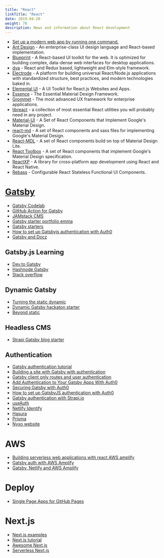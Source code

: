 ```yaml
---
title: "React"
linkTitle: "React"
date: 2019-04-20
weight: 70
description: News and information about React development
---
```


- [Set up a modern web app by running one command.](https://create-react-app.dev/)
- [Ant Design](https://ant.design/docs/react/introduce) - An enterprise-class UI design language and React-based implementation.
- [Blueprint](http://blueprintjs.com/) - A React-based UI toolkit for the web. It is optimized for building complex, data-dense web interfaces for desktop applications.
- [dva](https://github.com/dvajs/dva) - React and Redux based, lightweight and Elm-style framework.
- [Electrode](http://www.electrode.io/) - A platform for building universal React/Node.js applications with standardized structure, best practices, and modern technologies baked in.
- [Elemental UI](http://elemental-ui.com/) - A UI Toolkit for React.js Websites and Apps.
- [Essence](http://getessence.io) - The Essential Material Design Framework.
- [Grommet](http://grommet.github.io/) - The most advanced UX framework for enterprise applications.
- [libreact](https://github.com/streamich/libreact) - a collection of most essential React utilities you will probably need in any project.
- [Material-UI](http://www.material-ui.com/) - A Set of React Components that Implement Google's Material Design.
- [react-md](http://react-md.mlaursen.com/) - A set of React components and sass files for implementing Google's Material Design.
- [React-MDL](https://react-mdl.github.io/react-mdl/) - A set of React components build on top of Material Design Lite.
- [React Toolbox](http://react-toolbox.com) - A set of React components that implement Google's Material Design specification.
- [ReactXP](https://microsoft.github.io/reactxp/) - A library for cross-platform app development using React and React Native.
- [Rebass](http://jxnblk.com/rebass/) - Configurable React Stateless Functional UI Components.

# [Gatsby](https://www.gatsbyjs.com/get-started)
* [Gatsby Codelab](https://github.com/Neha/gatsbyjs-codelab)
* [GitHub Action for Gatsby](https://github.com/himalay/himalay.github.io/blob/develop/.github/workflows/workflow.yml)
* [JAMstack CMS](https://www.jamstackcms.io/)
* [Gatsby starter portfolio emma](https://github.com/LekoArts/gatsby-starter-portfolio-emma)
* [Gatsby starters](https://awesomeopensource.com/projects/gatsby-starter)
* [How to set up Gatsbyjs authentication with Auth0](https://www.freecodecamp.org/news/how-to-set-up-gatsbyjs-authentication-with-auth0-d07abdd5a4f4/)
* [Gatsby and Docz](https://github.com/doczjs/docz/tree/master/core/gatsby-theme-docz)

## Gatsby.js Learning
* [Dev.to Gatsby](https://dev.to/t/gatsby)
* [Hashnode Gatsby](https://hashnode.com/n/gatsby)
* [Stack overflow](https://stackoverflow.com/questions/tagged/gatsby)

## Dynamic Gatsby
* [Turning the static dynamic](https://www.gatsbyjs.org/blog/2018-12-17-turning-the-static-dynamic/)
* [Dynamic Gatsby hackaton starter](https://github.com/sw-yx/jamstack-hackathon-starter)
* [Beyond static](https://www.youtube.com/watch?v=zeVC-gD3u7M)

## Headless CMS
* [Strapi Gatsby blog starter](https://strapi.io/blog/strapi-starter-gatsby-blog-v2)

## Authentication
* [Gatsby authentication tutorial](https://www.gatsbyjs.org/tutorial/authentication-tutorial/)
* [Building a site with Gatsby with authentication](https://www.gatsbyjs.org/docs/building-a-site-with-authentication/)
* [Gatsby client only routes and user authentication](https://www.gatsbyjs.org/docs/client-only-routes-and-user-authentication/)
* [Add Authentication to Your Gatsby Apps With Auth0](https://www.gatsbyjs.org/blog/2019-03-21-add-auth0-to-gatsby-livestream/)
* [Securing Gatsby with Auth0](https://auth0.com/blog/securing-gatsby-with-auth0/)
* [How to set up GatsbyJS authentication with Auth0](https://www.freecodecamp.org/news/how-to-set-up-gatsbyjs-authentication-with-auth0-d07abdd5a4f4/)
* [Gatsby authentication with Strapi.io](https://hashinteractive.com/blog/gatsby-authentication-with-strapi-io/)
* [useAuth](https://github.com/Swizec/useAuth)
* [Netlify Identify](https://github.com/sw-yx/jamstack-hackathon-starter/)
* [Hasura](https://hasura.io/)
* [Prisma](https://www.prisma.io/)
* [Nyxo website](https://github.com/hello-nyxo/nyxo-website)

# AWS
* [Building serverless web applications with react AWS amplify](https://egghead.io/courses/building-serverless-web-applications-with-react-aws-amplify)
* [Gatsby auth with AWS Amplify](https://dev.to/olegchursin/gatsby-auth-with-aws-amplify-pfa)
* [Gatsby, Netlify and AWS Amplify](https://nyxo.app/gatsby-netlify-amplify-part-1)

# Deploy

* [Single Page Apps for GitHub Pages](https://github.com/rafgraph/spa-github-pages)

# Next.js

* [Next.js examples](https://github.com/vercel/next.js/tree/master/examples)
* [Next.js tutorial](https://www.netlify.com/blog/2020/05/04/building-a-markdown-blog-with-next-9.4-and-netlify/)
* [Awesome Next.js](https://github.com/unicodeveloper/awesome-nextjs)
* [Serverless Next.js](https://github.com/serverless-nextjs/serverless-next.js)
